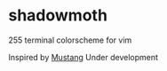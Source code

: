 # shadowmoth
255 terminal colorscheme for vim

Inspired by [Mustang](https://github.com/croaker/mustang-vim)
Under development
